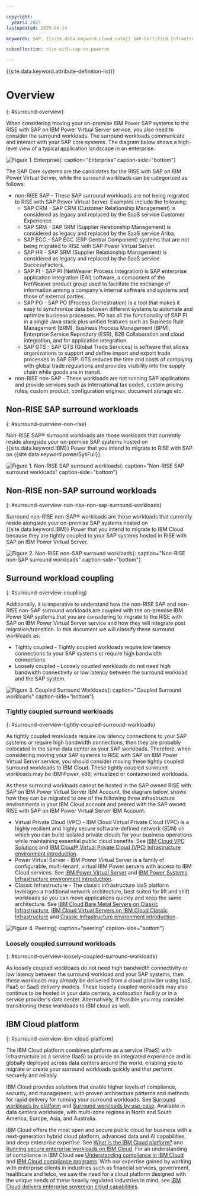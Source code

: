 ```yaml
---

copyright:
  years: 2025
lastupdated: 2025-04-14

keywords: SAP, {{site.data.keyword.cloud_notm}} SAP-Certified Infrastructure, {{site.data.keyword.ibm_cloud_sap}}, SAP Workloads

subcollection: rise-with-sap-on-powervs

---
```


{{site.data.keyword.attribute-definition-list}}

# Overview
{: #surround-overview}

When considering moving your on-premise IBM Power SAP systems to the RISE with SAP on IBM Power Virtual Server service, you also need to consider the surround workloads. The surround workloads communicate and interact with your SAP core systems. The diagram below shows a high-level view of a typical application landscape in an enterprise.

![Figure 1. Enterprise](../images/enterprise.svg "Enterprise"){: caption="Enterprise" caption-side="bottom"}

The SAP Core systems are the candidates for the RISE with SAP on IBM Power Virtual Server, while the surround workloads can be categorized as follows:

* non-RISE SAP - These SAP surround workloads are not being migrated to RISE with SAP Power Virtual Server. Examples include the following:
    * SAP CRM - SAP CRM (Customer Relationship Management) is considered as legacy and replaced by the SaaS service Customer Experience.
    * SAP SRM - SAP SRM (Supplier Relationship Management) is considered as legacy and replaced by the SaaS service Ariba.
    * SAP ECC - SAP ECC (ERP Central Component) systems that are not being migrated to RISE with SAP Power Virtual Server.
    * SAP HR - SAP SRM (Supplier Relationship Management) is considered as legacy and replaced by the SaaS service SuccessFactors.
    * SAP PI - SAP PI (NetWeaver Process Integration) is SAP enterprise application integration (EAI) software, a component of the NetWeaver product group used to facilitate the exchange of information among a company's internal software and systems and those of external parties.
    * SAP PO - SAP PO (Process Orchestration) is a tool that makes it easy to synchronize data between different systems to automate and optimize business processes. PO has all the functionality of SAP PI in a single Java stack plus unified features such as Business Rule Management (BRM), Business Process Management (BPM), Enterprise Service Repository (ESR), B2B Collaboration and cloud integration, and for application integration.
    * SAP GTS - SAP GTS (Global Trade Services) is software that allows organizations to support and define import and export trade processes in SAP ERP. GTS reduces the time and costs of complying with global trade regulations and provides visibility into the supply chain while goods are in transit.
* non-RISE non-SAP - These workloads are not running SAP applications and provide services such as international tax codes, custom pricing rules, custom product, configuration engines, document storage etc.

## Non-RISE SAP surround workloads
{: #surround-overview-non-rise}

Non-RISE SAP&reg; surround workloads are those workloads that currently reside alongside your on-premise SAP systems hosted on {{site.data.keyword.IBM}} Power that you intend to migrate to RISE with SAP on {{site.data.keyword.powerSysFull}}.

![Figure 1. Non-RISE SAP surround workloads](../images/non-rise.svg "Non-RISE SAP surround workloads"){: caption="Non-RISE SAP surround workloads" caption-side="bottom"}

## Non-RISE non-SAP surround workloads
{: #surround-overview-non-rise-non-sap-surround-workloads}

Surround non-RISE non-SAP&reg; workloads are those workloads that currently reside alongside your on-premise SAP systems hosted on {{site.data.keyword.IBM}} Power that you intend to migrate to IBM Cloud because they are tightly coupled to your SAP systems hosted in RISE with SAP on IBM Power Virtual Server.

![Figure 2. Non-RISE non-SAP surround workloads](../images/non-sap.svg "Non-RISE non-SAP surround workloads"){: caption="Non-RISE non-SAP surround workloads" caption-side="bottom"}

## Surround workload coupling
{: #surround-overview-coupling}

Additionally, it is imperative to understand how the non-RISE SAP and non-RISE non-SAP surround workloads are coupled with the on-premise IBM Power SAP systems that you are considering to migrate to the RISE with SAP on IBM Power Virtual Server service and how they will integrate post migration/transition. In this document we will classify these surround workloads as:

* Tightly coupled - Tightly coupled workloads require low latency connections to your SAP systems or require high bandwidth connections.
* Loosely coupled - Loosely coupled workloads do not need high bandwidth connectivity or low latency between the surround workload and the SAP system.

![Figure 3. Coupled Surround Workloads](../images/coupled-surround.svg "Coupled Surround Workloads"){: caption="Coupled Surround workloads" caption-side="bottom"}

### Tightly coupled surround workloads
{: #surround-overview-tightly-coupled-surround-workloads}

As tightly coupled workloads require low latency connections to your SAP systems or require high bandwidth connections, then they are probably colocated in the same data center as your SAP workloads. Therefore, when considering moving your SAP systems to RISE with SAP on IBM Power Virtual Server service, you should consider moving these tightly coupled surround workloads to IBM Cloud. These tightly coupled surround workloads may be IBM Power, x86, virtualized or containerized workloads.

As these surround workloads cannot be hosted in the SAP owned RISE with SAP on IBM Power Virtual Server IBM Account, the diagram below, shows how they can be migrated to one of the following three infrastructure environments in your IBM Cloud account and peered with the SAP owned RISE with SAP on IBM Power Virtual Server IBM Account:

* Virtual Private Cloud (VPC) - IBM Cloud Virtual Private Cloud (VPC) is a highly resilient and highly secure software-defined network (SDN) on which you can build isolated private clouds for your business operations while maintaining essential public cloud benefits. See [IBM Cloud VPC Solutions](https://www.ibm.com/cloud/vpc) and [IBM Cloud&reg; Virtual Private Cloud (VPC) Infrastructure environment introduction](/docs/sap?topic=sap-vpc-env-introduction).
* Power Virtual Server - IBM Power Virtual Server is a family of configurable, multi-tenant, virtual IBM Power servers with access to IBM Cloud services. See [IBM Power Virtual Server](https://www.ibm.com/products/power-virtual-server) and [IBM Power Systems Infrastructure environment introduction](/docs/sap?topic=sap-power-env-introduction).
* Classic Infrastructure - The classic infrastructure IaaS platform leverages a traditional network architecture, best suited for lift and shift workloads so you can move applications quickly and keep the same architecture. See [IBM Cloud Bare Metal Servers on Classic Infrastructure](https://www.ibm.com/products/bare-metal-servers/classic?mhsrc=ibmsearch_a&mhq=classic%20infrastructure%20-%20ibm%20cloud), [IBM Cloud Virtual Servers on IBM Cloud Classic Infrastructure](https://www.ibm.com/products/virtual-servers-classic) and [Classic Infrastructure environment introduction](/docs/sap?topic=sap-classic-env-introduction).

![Figure 4. Peering](../images/peering.svg "Peering"){: caption="peering" caption-side="bottom"}

### Loosely coupled surround workloads
{: #surround-overview-loosely-coupled-surround-workloads}

As loosely coupled workloads do not need high bandwidth connectivity or low latency between the surround workload and your SAP systems, then these workloads may already be delivered from a cloud provider using IaaS, PaaS or SaaS delivery models. These loosely coupled workloads may also continue to be hosted in your data centers, a colocation facility or in a service provider's data center. Alternatively, if feasible you may consider transitioning these workloads to IBM cloud as well.


## IBM Cloud platform
{: #surround-overview-ibm-cloud-platform}

The IBM Cloud platform combines platform as a service (PaaS) with infrastructure as a service (IaaS) to provide an integrated experience and is globally deployed across data centers around the world, enabling you to migrate or create your surround workloads quickly and that perform securely and reliably.

IBM Cloud provides solutions that enable higher levels of compliance, security, and management, with proven architecture patterns and methods for rapid delivery for running your surround workloads. See [Surround workloads by platform](/docs/rise-with-sap-on-powervs?topic=rise-with-sap-on-powervs-surround-workloads-by-platform) and [Surround workloads by use-case](/docs/rise-with-sap-on-powervs?topic=rise-with-sap-on-powervs-surround-workloads-by-use-case). Available in data centers worldwide, with multi-zone regions in North and South America, Europe, Asia, and Australia.

IBM Cloud offers the most open and secure public cloud for business with a next-generation hybrid cloud platform, advanced data and AI capabilities, and deep enterprise expertise. See [What is the IBM Cloud platform?](/docs/overview?topic=overview-whatis-platform) and [Running secure enterprise workloads on IBM Cloud](/docs/overview?topic=overview-secure-enterprise). For an understanding of compliance in IBM Cloud see [Understanding compliance in IBM Cloud](/docs/overview?topic=overview-compliance) and [IBM Cloud compliance programs](https://www.ibm.com/cloud/compliance). With our expertise gained by working with enterprise clients in industries such as financial services, government, healthcare and telco, we saw the need for a cloud platform designed with the unique needs of these heavily regulated industries in mind, see [IBM Cloud delivers enterprise sovereign cloud capabilities](https://www.ibm.com/products/blog/ibm-cloud-delivers-enterprise-sovereign-cloud-capabilities).
